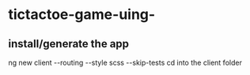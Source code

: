 # tictactoe-game-uing-

## install/generate the app
ng new client --routing --style scss --skip-tests
cd into the client folder
